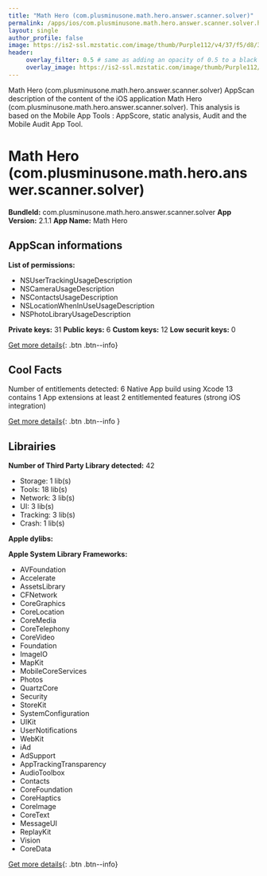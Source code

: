 ```yaml
---
title: "Math Hero (com.plusminusone.math.hero.answer.scanner.solver)"
permalink: /apps/ios/com.plusminusone.math.hero.answer.scanner.solver.html
layout: single
author_profile: false
image: https://is2-ssl.mzstatic.com/image/thumb/Purple112/v4/37/f5/d8/37f5d8be-10cf-d65f-eefb-8254f80bc20c/AppIcon-0-1x_U007emarketing-0-7-0-85-220.png/512x512bb.jpg
header: 
     overlay_filter: 0.5 # same as adding an opacity of 0.5 to a black background
     overlay_image: https://is2-ssl.mzstatic.com/image/thumb/Purple112/v4/37/f5/d8/37f5d8be-10cf-d65f-eefb-8254f80bc20c/AppIcon-0-1x_U007emarketing-0-7-0-85-220.png/512x512bb.jpg
---
```

Math Hero (com.plusminusone.math.hero.answer.scanner.solver) AppScan description of the content of the iOS application Math Hero (com.plusminusone.math.hero.answer.scanner.solver). This analysis is based on the Mobile App Tools : AppScore, static analysis, Audit and the Mobile Audit App Tool.

# Math Hero (com.plusminusone.math.hero.answer.scanner.solver)

**BundleId:** com.plusminusone.math.hero.answer.scanner.solver
**App Version:** 2.1.1
**App Name:** Math Hero


## AppScan informations 

**List of permissions:** 
- NSUserTrackingUsageDescription
- NSCameraUsageDescription
- NSContactsUsageDescription
- NSLocationWhenInUseUsageDescription
- NSPhotoLibraryUsageDescription
  
  
**Private keys:** 31
**Public keys:** 6
**Custom keys:** 12
**Low securit keys:** 0
  
[Get more details](/pricing.html){: .btn .btn--info}

## Cool Facts

Number of entitlements detected: 6
Native App
build using Xcode 13
contains 1 App extensions
at least 2 entitlemented features (strong iOS integration)
  
[Get more details](/pricing.html){: .btn .btn--info }

## Librairies 
**Number of Third Party Library detected:** 42
- Storage: 1 lib(s)
- Tools: 18 lib(s)
- Network: 3 lib(s)
- UI: 3 lib(s)
- Tracking: 3 lib(s)
- Crash: 1 lib(s)


**Apple dylibs:**


**Apple System Library Frameworks:**
- AVFoundation
- Accelerate
- AssetsLibrary
- CFNetwork
- CoreGraphics
- CoreLocation
- CoreMedia
- CoreTelephony
- CoreVideo
- Foundation
- ImageIO
- MapKit
- MobileCoreServices
- Photos
- QuartzCore
- Security
- StoreKit
- SystemConfiguration
- UIKit
- UserNotifications
- WebKit
- iAd
- AdSupport
- AppTrackingTransparency
- AudioToolbox
- Contacts
- CoreFoundation
- CoreHaptics
- CoreImage
- CoreText
- MessageUI
- ReplayKit
- Vision
- CoreData


  
[Get more details](/pricing.html){: .btn .btn--info}

